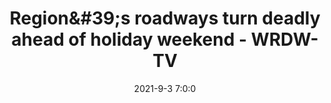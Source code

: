 ---
"title": "Region&amp;#39;s roadways turn deadly ahead of holiday weekend - WRDW-TV"
"date": "2021-9-3 7:0:0"
"feed_name": "GOOGLENEWSCONSTRUCTION"
"feed_website": "https://news.google.com/search?q=construction%2Bincident&hl=en-US&gl=US&ceid=US:en"
"feed_rss": "https://news.google.com/rss/search?q=construction%2Bincident&hl=en-US&gl=US&ceid=US:en"
"link": "https://www.wrdw.com/2021/09/03/one-injured-two-accidents-reported-south-carolina-early-morning-hours/"
"file": "_posts/2021-1-1-1aa0b64c62318d1484ef8f5d1b344b9859983815.md"
"accident": "0"
"drilling": "0"
"dead": "0"
"injured": "0"
---